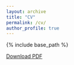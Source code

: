 ```yaml
---
layout: archive
title: "CV"
permalink: /cv/
author_profile: true
---
```


{% include base_path %}

[Download PDF](/files/Fay_Resume-3.pdf)
